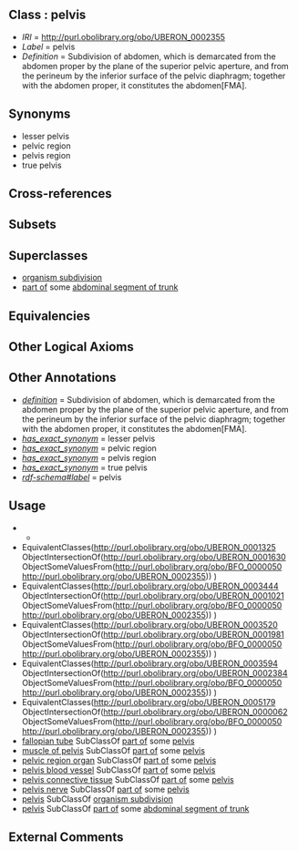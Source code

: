 
## Class : pelvis

 * *IRI* = http://purl.obolibrary.org/obo/UBERON_0002355
 * *Label* = pelvis
 * *Definition* = Subdivision of abdomen, which is demarcated from the abdomen proper by the plane of the superior pelvic aperture, and from the perineum by the inferior surface of the pelvic diaphragm; together with the abdomen proper, it constitutes the abdomen[FMA].

## Synonyms

 * lesser pelvis
 * pelvic region
 * pelvis region
 * true pelvis

## Cross-references


## Subsets


## Superclasses

 * [organism subdivision](../../UBERON/75/UBERON_0000475.md)
 * [part of](../../BFO/50/BFO_0000050.md) some [abdominal segment of trunk](../../UBERON/17/UBERON_0002417.md)

## Equivalencies


## Other Logical Axioms


## Other Annotations

 * *[definition](../../IAO/15/IAO_0000115.md)* = Subdivision of abdomen, which is demarcated from the abdomen proper by the plane of the superior pelvic aperture, and from the perineum by the inferior surface of the pelvic diaphragm; together with the abdomen proper, it constitutes the abdomen[FMA].
 * *[has_exact_synonym](../../ym/oboInOwl#hasExactSynonym.md)* = lesser pelvis
 * *[has_exact_synonym](../../ym/oboInOwl#hasExactSynonym.md)* = pelvic region
 * *[has_exact_synonym](../../ym/oboInOwl#hasExactSynonym.md)* = pelvis region
 * *[has_exact_synonym](../../ym/oboInOwl#hasExactSynonym.md)* = true pelvis
 * *[rdf-schema#label](../../el/rdf-schema#label.md)* = pelvis

## Usage

 * -
 * EquivalentClasses(<http://purl.obolibrary.org/obo/UBERON_0001325> ObjectIntersectionOf(<http://purl.obolibrary.org/obo/UBERON_0001630> ObjectSomeValuesFrom(<http://purl.obolibrary.org/obo/BFO_0000050> <http://purl.obolibrary.org/obo/UBERON_0002355>)) )
 * EquivalentClasses(<http://purl.obolibrary.org/obo/UBERON_0003444> ObjectIntersectionOf(<http://purl.obolibrary.org/obo/UBERON_0001021> ObjectSomeValuesFrom(<http://purl.obolibrary.org/obo/BFO_0000050> <http://purl.obolibrary.org/obo/UBERON_0002355>)) )
 * EquivalentClasses(<http://purl.obolibrary.org/obo/UBERON_0003520> ObjectIntersectionOf(<http://purl.obolibrary.org/obo/UBERON_0001981> ObjectSomeValuesFrom(<http://purl.obolibrary.org/obo/BFO_0000050> <http://purl.obolibrary.org/obo/UBERON_0002355>)) )
 * EquivalentClasses(<http://purl.obolibrary.org/obo/UBERON_0003594> ObjectIntersectionOf(<http://purl.obolibrary.org/obo/UBERON_0002384> ObjectSomeValuesFrom(<http://purl.obolibrary.org/obo/BFO_0000050> <http://purl.obolibrary.org/obo/UBERON_0002355>)) )
 * EquivalentClasses(<http://purl.obolibrary.org/obo/UBERON_0005179> ObjectIntersectionOf(<http://purl.obolibrary.org/obo/UBERON_0000062> ObjectSomeValuesFrom(<http://purl.obolibrary.org/obo/BFO_0000050> <http://purl.obolibrary.org/obo/UBERON_0002355>)) )
 * [fallopian tube](../../UBERON/89/UBERON_0003889.md) SubClassOf [part of](../../BFO/50/BFO_0000050.md) some [pelvis](../../UBERON/55/UBERON_0002355.md)
 * [muscle of pelvis](../../UBERON/25/UBERON_0001325.md) SubClassOf [part of](../../BFO/50/BFO_0000050.md) some [pelvis](../../UBERON/55/UBERON_0002355.md)
 * [pelvic region organ](../../UBERON/79/UBERON_0005179.md) SubClassOf [part of](../../BFO/50/BFO_0000050.md) some [pelvis](../../UBERON/55/UBERON_0002355.md)
 * [pelvis blood vessel](../../UBERON/20/UBERON_0003520.md) SubClassOf [part of](../../BFO/50/BFO_0000050.md) some [pelvis](../../UBERON/55/UBERON_0002355.md)
 * [pelvis connective tissue](../../UBERON/94/UBERON_0003594.md) SubClassOf [part of](../../BFO/50/BFO_0000050.md) some [pelvis](../../UBERON/55/UBERON_0002355.md)
 * [pelvis nerve](../../UBERON/44/UBERON_0003444.md) SubClassOf [part of](../../BFO/50/BFO_0000050.md) some [pelvis](../../UBERON/55/UBERON_0002355.md)
 * [pelvis](../../UBERON/55/UBERON_0002355.md) SubClassOf [organism subdivision](../../UBERON/75/UBERON_0000475.md)
 * [pelvis](../../UBERON/55/UBERON_0002355.md) SubClassOf [part of](../../BFO/50/BFO_0000050.md) some [abdominal segment of trunk](../../UBERON/17/UBERON_0002417.md)

## External Comments

